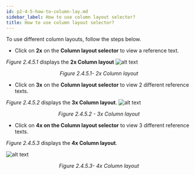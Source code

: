 ```yaml
---
id: p2-4-5-how-to-column-lay.md
sidebar_label: How to use column layout selector?
title: How to use column layout selector?
---
```



To use different column layouts, follow the steps below.

-   Click on **2x** on the **Column layout selector** to view a reference text.

_Figure 2.4.5.1_ displays the **2x Column layout**
![alt text](../../../../static/AutographaLiveImages/Translation-pane/2x-column-layout-fig-2.4.5.1.jpg '2x Column layout')
<div align="center"style="font-style: italic;">Figure 2.4.5.1- 2x Column layout</div>

-   Click on **3x** on the **Column layout selector** to view 2 different reference texts.

_Figure 2.4.5.2_ displays the **3x Column layout**.
![alt text](../../../../static/AutographaLiveImages/Translation-pane/3x-column-layout-fig-2.4.5.2.jpg '3x Column layout')
<div align="center"style="font-style: italic;">Figure 2.4.5.2 - 3x Column layout</div>

-   Click on **4x on the Column layout selector** to view 3 different reference texts.

_Figure 2.4.5.3_ displays the **4x Column layout**.

![alt text](../../../../static/AutographaLiveImages/Translation-pane/4x-column-layout-fig-2.4.5.3.jpg '4x Column layout')
<div align="center"style="font-style: italic;">Figure 2.4.5.3- 4x Column layout
</div>